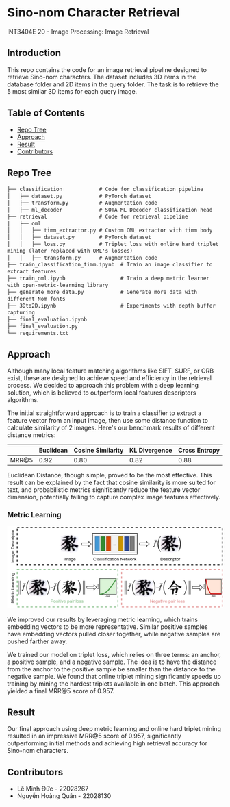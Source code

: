 # Sino-nom Character Retrieval
INT3404E 20 - Image Processing: Image Retrieval
## Introduction
This repo contains the code for an image retrieval pipeline designed to retrieve Sino-nom characters. The dataset includes 3D items in the database folder and 2D items in the query folder. The task is to retrieve the 5 most similar 3D items for each query image.

## Table of Contents
- [Repo Tree](#repo-tree)
- [Approach](#approach)
- [Result](#result)
- [Contributors](#contributors)
## Repo Tree
```
├── classification            # Code for classification pipeline
│   ├── dataset.py            # PyTorch dataset
│   ├── transform.py          # Augmentation code
│   ├── ml_decoder            # SOTA ML Decoder classification head
├── retrieval                 # Code for retrieval pipeline
│   ├── oml 
│   │   ├── timm_extractor.py # Custom OML extractor with timm body
│   │   ├── dataset.py        # PyTorch dataset
│   │   ├── loss.py           # Triplet loss with online hard triplet mining (later replaced with OML's losses)
│   │   ├── transform.py      # Augmentation code
├── train_classification_timm.ipynb  # Train an image classifier to extract features
├── train_oml.ipynb                  # Train a deep metric learner with open-metric-learning library
├── generate_more_data.py            # Generate more data with different Nom fonts
├── 3Dto2D.ipynb                     # Experiments with depth buffer capturing
├── final_evaluation.ipynb
├── final_evaluation.py
└── requirements.txt
```
## Approach
Although many local feature matching algorithms like SIFT, SURF, or ORB exist, these are designed to achieve speed and efficiency in the retrieval process. We decided to approach this problem with a deep learning solution, which is believed to outperform local features descriptors algorithms.

The initial straightforward approach is to train a classifier to extract a feature vector from an input image, then use some distance function to calculate similarity of 2 images. Here's our benchmark results of different distance metrics:

|       | Euclidean | Cosine Similarity | KL Divergence | Cross Entropy |
|-------|-----------|-------------------|---------------|---------------|
| MRR@5 | 0.92      | 0.80              | 0.82          | 0.88          |

Euclidean Distance, though simple, proved to be the most effective. This result can be explained by the fact that cosine similarity is more suited for text, and probabilistic metrics significantly reduce the feature vector dimension, potentially failing to capture complex image features effectively.
### Metric Learning
![Metric learning pipeline](images/MetricLearning.png)

We improved our results by leveraging metric learning, which trains embedding vectors to be more representative. Similar positive samples have embedding vectors pulled closer together, while negative samples are pushed farther away.

We trained our model on triplet loss, which relies on three terms: an anchor, a positive sample, and a negative sample. The idea is to have the distance from the anchor to the positive sample be smaller than the distance to the negative sample. We found that online triplet mining significantly speeds up training by mining the hardest triplets available in one batch. This approach yielded a final MRR@5 score of 0.957.

## Result
Our final approach using deep metric learning and online hard triplet mining resulted in an impressive MRR@5 score of 0.957, significantly outperforming initial methods and achieving high retrieval accuracy for Sino-nom characters.

## Contributors
- Lê Minh Đức - 22028267
- Nguyễn Hoàng Quân - 22028130
